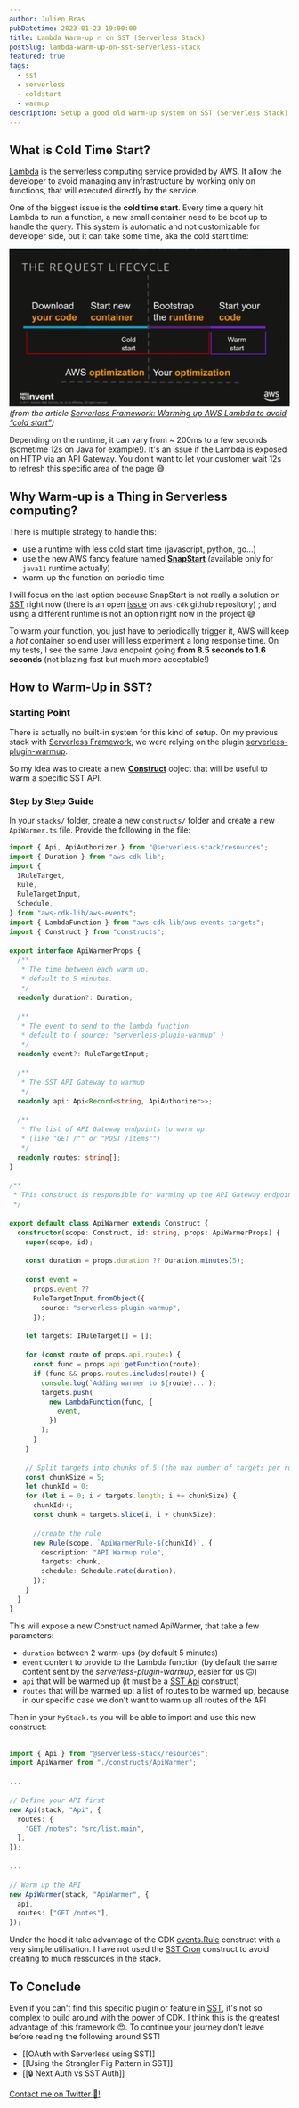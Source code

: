 ```yaml
---
author: Julien Bras
pubDatetime: 2023-01-23 19:00:00
title: Lambda Warm-up 🔥 on SST (Serverless Stack)
postSlug: lambda-warm-up-on-sst-serverless-stack
featured: true
tags:
  - sst
  - serverless
  - coldstart
  - warmup
description: Setup a good old warm-up system on SST (Serverless Stack) to avoid cold start on Lambda
---
```


## What is Cold Time Start?

[Lambda](https://aws.amazon.com/lambda/) is the serverless computing service provided by AWS. It allow the developer to avoid managing any infrastructure by working only on functions, that will executed directly by the service.

One of the biggest issue is the **cold time start**. Every time a query hit Lambda to run a function, a new small container need to be boot up to handle the query. This system is automatic and not customizable for developer side, but it can take some time, aka the cold start time:

![](img/2023-02-28-23-35-03.png)
_(from the article [Serverless Framework: Warming up AWS Lambda to avoid “cold start”](https://itnext.io/serverless-framework-warming-up-aws-lambda-to-avoid-cold-start-2be579475531))_

Depending on the runtime, it can vary from ~ 200ms to a few seconds (sometime 12s on Java for example!). It's an issue if the Lambda is exposed on HTTP via an API Gateway. You don't want to let your customer wait 12s to refresh this specific area of the page 😅

## Why Warm-up is a Thing in Serverless computing?

There is multiple strategy to handle this:

- use a runtime with less cold start time (javascript, python, go...)
- use the new AWS fancy feature named [**SnapStart**](https://docs.aws.amazon.com/lambda/latest/dg/snapstart.html) (available only for `java11` runtime actually)
- warm-up the function on periodic time

I will focus on the last option because SnapStart is not really a solution on [SST](https://sst.dev/) right now (there is an open [issue](https://github.com/aws/aws-cdk/issues/23153) on `aws-cdk` github repository) ; and using a different runtime is not an option right now in the project 😅

To warm your function, you just have to periodically trigger it, AWS will keep a _hot_ container so end user will less experiment a long response time. On my tests, I see the same Java endpoint going **from 8.5 seconds to 1.6 seconds** (not blazing fast but much more acceptable!)

## How to Warm-Up in SST?

### Starting Point

There is actually no built-in system for this kind of setup. On my previous stack with [Serverless Framework](https://www.serverless.com/), we were relying on the plugin [serverless-plugin-warmup](https://www.serverless.com/plugins/serverless-plugin-warmup).

So my idea was to create a new [**Construct**](https://docs.aws.amazon.com/cdk/v2/guide/constructs.html) object that will be useful to warm a specific SST API.

### Step by Step Guide

In your `stacks/` folder, create a new `constructs/` folder and create a new `ApiWarmer.ts` file. Provide the following in the file:

```ts
import { Api, ApiAuthorizer } from "@serverless-stack/resources";
import { Duration } from "aws-cdk-lib";
import {
  IRuleTarget,
  Rule,
  RuleTargetInput,
  Schedule,
} from "aws-cdk-lib/aws-events";
import { LambdaFunction } from "aws-cdk-lib/aws-events-targets";
import { Construct } from "constructs";

export interface ApiWarmerProps {
  /**
   * The time between each warm up.
   * default to 5 minutes.
   */
  readonly duration?: Duration;

  /**
   * The event to send to the lambda function.
   * default to { source: "serverless-plugin-warmup" }
   */
  readonly event?: RuleTargetInput;

  /**
   * The SST API Gateway to warmup
   */
  readonly api: Api<Record<string, ApiAuthorizer>>;

  /**
   * The list of API Gateway endpoints to warm up.
   * (like "GET /"" or "POST /items"")
   */
  readonly routes: string[];
}

/**
 * This construct is responsible for warming up the API Gateway endpoints.
 */

export default class ApiWarmer extends Construct {
  constructor(scope: Construct, id: string, props: ApiWarmerProps) {
    super(scope, id);

    const duration = props.duration ?? Duration.minutes(5);

    const event =
      props.event ??
      RuleTargetInput.fromObject({
        source: "serverless-plugin-warmup",
      });

    let targets: IRuleTarget[] = [];

    for (const route of props.api.routes) {
      const func = props.api.getFunction(route);
      if (func && props.routes.includes(route)) {
        console.log(`Adding warmer to ${route}...`);
        targets.push(
          new LambdaFunction(func, {
            event,
          })
        );
      }
    }

    // Split targets into chunks of 5 (the max number of targets per rule)
    const chunkSize = 5;
    let chunkId = 0;
    for (let i = 0; i < targets.length; i += chunkSize) {
      chunkId++;
      const chunk = targets.slice(i, i + chunkSize);

      //create the rule
      new Rule(scope, `ApiWarmerRule-${chunkId}`, {
        description: "API Warmup rule",
        targets: chunk,
        schedule: Schedule.rate(duration),
      });
    }
  }
}
```

This will expose a new Construct named ApiWarmer, that take a few parameters:

- `duration` between 2 warm-ups (by default 5 minutes)
- `event` content to provide to the Lambda function (by default the same content sent by the _serverless-plugin-warmup_, easier for us 🙃)
- `api` that will be warmed up (it must be a [SST Api](https://docs.sst.dev/constructs/Api) construct)
- `routes` that will be warmed up: a list of routes to be warmed up, because in our specific case we don't want to warm up all routes of the API

Then in your `MyStack.ts` you will be able to import and use this new construct:

```ts

import { Api } from "@serverless-stack/resources";
import ApiWarmer from "./constructs/ApiWarmer";

...

// Define your API first
new Api(stack, "Api", {
  routes: {
    "GET /notes": "src/list.main",
  },
});

...

// Warm up the API
new ApiWarmer(stack, "ApiWarmer", {
  api,
  routes: ["GET /notes"],
});
```

Under the hood it take advantage of the CDK [events.Rule](https://docs.aws.amazon.com/cdk/api/v2/docs/aws-cdk-lib.aws_events.Rule.html) construct with a very simple utilisation. I have not used the [SST Cron](https://docs.sst.dev/constructs/Cron) construct to avoid creating to much ressources in the stack.

## To Conclude

Even if you can't find this specific plugin or feature in [SST](https://sst.dev/), it's not so complex to build around with the power of CDK. I think this is the greatest advantage of this framework 😍. To continue your journey don't leave before reading the following around SST!

- [[OAuth with Serverless using SST]]
- [[Using the Strangler Fig Pattern in SST]]
- [[🔒 Next Auth vs SST Auth]]

[Contact me on Twitter 🐣!](https://twitter.com/_julbrs)
